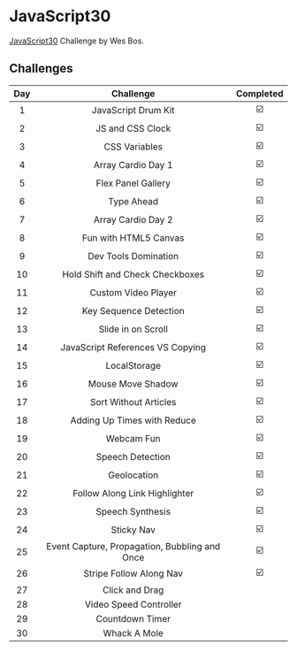 # JavaScript30
[JavaScript30](https://javascript30.com/) Challenge by Wes Bos.

## Challenges
|Day  |Challenge                                    |Completed|  
|:---:|:-------------------------------------------:|:-------:|  
|1    |JavaScript Drum Kit                          |:ballot_box_with_check:    |  
|2    |JS and CSS Clock                             |:ballot_box_with_check:    |  
|3    |CSS Variables                                |:ballot_box_with_check:    |  
|4    |Array Cardio Day 1                           |:ballot_box_with_check:    |  
|5    |Flex Panel Gallery                           |:ballot_box_with_check:    |  
|6    |Type Ahead                                   |:ballot_box_with_check:    |  
|7    |Array Cardio Day 2                           |:ballot_box_with_check:    |  
|8    |Fun with HTML5 Canvas                        |:ballot_box_with_check:    |  
|9    |Dev Tools Domination                         |:ballot_box_with_check:    |  
|10   |Hold Shift and Check Checkboxes              |:ballot_box_with_check:    |  
|11   |Custom Video Player                          |:ballot_box_with_check:    |  
|12   |Key Sequence Detection                       |:ballot_box_with_check:    |  
|13   |Slide in on Scroll                           |:ballot_box_with_check:    |  
|14   |JavaScript References VS Copying             |:ballot_box_with_check:    |  
|15   |LocalStorage                                 |:ballot_box_with_check:    |  
|16   |Mouse Move Shadow                            |:ballot_box_with_check:    |  
|17   |Sort Without Articles                        |:ballot_box_with_check:    |  
|18   |Adding Up Times with Reduce                  |:ballot_box_with_check:    |  
|19   |Webcam Fun                                   |:ballot_box_with_check:    |  
|20   |Speech Detection                             |:ballot_box_with_check:    |  
|21   |Geolocation                                  |:ballot_box_with_check:    |  
|22   |Follow Along Link Highlighter                |:ballot_box_with_check:    |  
|23   |Speech Synthesis                             |:ballot_box_with_check:    |  
|24   |Sticky Nav                                   |:ballot_box_with_check:    |  
|25   |Event Capture, Propagation, Bubbling and Once|:ballot_box_with_check:    |  
|26   |Stripe Follow Along Nav                      |:ballot_box_with_check:    |  
|27   |Click and Drag                               |    |  
|28   |Video Speed Controller                       |    |  
|29   |Countdown Timer                              |    |  
|30   |Whack A Mole                                 |    |  
